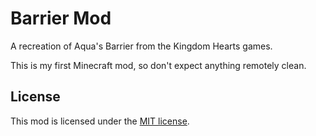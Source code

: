 # Barrier Mod

A recreation of Aqua's Barrier from the Kingdom Hearts games.

This is my first Minecraft mod, so don't expect anything remotely clean.

## License

This mod is licensed under the [MIT license](https://github.com/bluereflega/barrier/blob/1.19/LICENSE).
